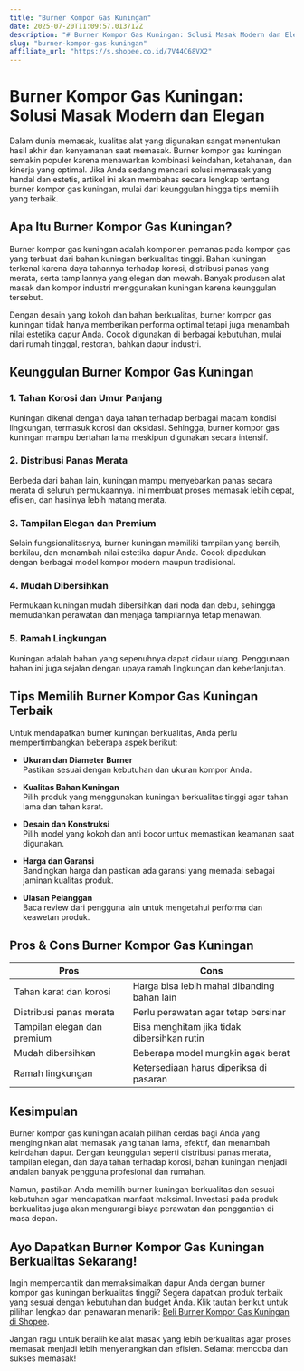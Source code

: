 ```yaml
---
title: "Burner Kompor Gas Kuningan"
date: 2025-07-20T11:09:57.013712Z
description: "# Burner Kompor Gas Kuningan: Solusi Masak Modern dan Elegan..."
slug: "burner-kompor-gas-kuningan"
affiliate_url: "https://s.shopee.co.id/7V44C68VX2"
---
```

# Burner Kompor Gas Kuningan: Solusi Masak Modern dan Elegan

Dalam dunia memasak, kualitas alat yang digunakan sangat menentukan hasil akhir dan kenyamanan saat memasak. Burner kompor gas kuningan semakin populer karena menawarkan kombinasi keindahan, ketahanan, dan kinerja yang optimal. Jika Anda sedang mencari solusi memasak yang handal dan estetis, artikel ini akan membahas secara lengkap tentang burner kompor gas kuningan, mulai dari keunggulan hingga tips memilih yang terbaik.

## Apa Itu Burner Kompor Gas Kuningan?

Burner kompor gas kuningan adalah komponen pemanas pada kompor gas yang terbuat dari bahan kuningan berkualitas tinggi. Bahan kuningan terkenal karena daya tahannya terhadap korosi, distribusi panas yang merata, serta tampilannya yang elegan dan mewah. Banyak produsen alat masak dan kompor industri menggunakan kuningan karena keunggulan tersebut.

Dengan desain yang kokoh dan bahan berkualitas, burner kompor gas kuningan tidak hanya memberikan performa optimal tetapi juga menambah nilai estetika dapur Anda. Cocok digunakan di berbagai kebutuhan, mulai dari rumah tinggal, restoran, bahkan dapur industri.

## Keunggulan Burner Kompor Gas Kuningan

### 1. Tahan Korosi dan Umur Panjang
Kuningan dikenal dengan daya tahan terhadap berbagai macam kondisi lingkungan, termasuk korosi dan oksidasi. Sehingga, burner kompor gas kuningan mampu bertahan lama meskipun digunakan secara intensif.

### 2. Distribusi Panas Merata
Berbeda dari bahan lain, kuningan mampu menyebarkan panas secara merata di seluruh permukaannya. Ini membuat proses memasak lebih cepat, efisien, dan hasilnya lebih matang merata.

### 3. Tampilan Elegan dan Premium
Selain fungsionalitasnya, burner kuningan memiliki tampilan yang bersih, berkilau, dan menambah nilai estetika dapur Anda. Cocok dipadukan dengan berbagai model kompor modern maupun tradisional.

### 4. Mudah Dibersihkan
Permukaan kuningan mudah dibersihkan dari noda dan debu, sehingga memudahkan perawatan dan menjaga tampilannya tetap menawan.

### 5. Ramah Lingkungan
Kuningan adalah bahan yang sepenuhnya dapat didaur ulang. Penggunaan bahan ini juga sejalan dengan upaya ramah lingkungan dan keberlanjutan.

## Tips Memilih Burner Kompor Gas Kuningan Terbaik

Untuk mendapatkan burner kuningan berkualitas, Anda perlu mempertimbangkan beberapa aspek berikut:

- **Ukuran dan Diameter Burner**  
Pastikan sesuai dengan kebutuhan dan ukuran kompor Anda.

- **Kualitas Bahan Kuningan**  
Pilih produk yang menggunakan kuningan berkualitas tinggi agar tahan lama dan tahan karat.

- **Desain dan Konstruksi**  
Pilih model yang kokoh dan anti bocor untuk memastikan keamanan saat digunakan.

- **Harga dan Garansi**  
Bandingkan harga dan pastikan ada garansi yang memadai sebagai jaminan kualitas produk.

- **Ulasan Pelanggan**  
Baca review dari pengguna lain untuk mengetahui performa dan keawetan produk.

## Pros & Cons Burner Kompor Gas Kuningan

| **Pros**                                   | **Cons**                                       |
|--------------------------------------------|------------------------------------------------|
| Tahan karat dan korosi                   | Harga bisa lebih mahal dibanding bahan lain  |
| Distribusi panas merata                  | Perlu perawatan agar tetap bersinar        |
| Tampilan elegan dan premium             | Bisa menghitam jika tidak dibersihkan rutin |
| Mudah dibersihkan                      | Beberapa model mungkin agak berat          |
| Ramah lingkungan                     | Ketersediaan harus diperiksa di pasaran    |

## Kesimpulan

Burner kompor gas kuningan adalah pilihan cerdas bagi Anda yang menginginkan alat memasak yang tahan lama, efektif, dan menambah keindahan dapur. Dengan keunggulan seperti distribusi panas merata, tampilan elegan, dan daya tahan terhadap korosi, bahan kuningan menjadi andalan banyak pengguna profesional dan rumahan.

Namun, pastikan Anda memilih burner kuningan berkualitas dan sesuai kebutuhan agar mendapatkan manfaat maksimal. Investasi pada produk berkualitas juga akan mengurangi biaya perawatan dan penggantian di masa depan.

## Ayo Dapatkan Burner Kompor Gas Kuningan Berkualitas Sekarang!

Ingin mempercantik dan memaksimalkan dapur Anda dengan burner kompor gas kuningan berkualitas tinggi? Segera dapatkan produk terbaik yang sesuai dengan kebutuhan dan budget Anda. Klik tautan berikut untuk pilihan lengkap dan penawaran menarik: [Beli Burner Kompor Gas Kuningan di Shopee](https://s.shopee.co.id/7V44C68VX2).  

Jangan ragu untuk beralih ke alat masak yang lebih berkualitas agar proses memasak menjadi lebih menyenangkan dan efisien. Selamat mencoba dan sukses memasak!